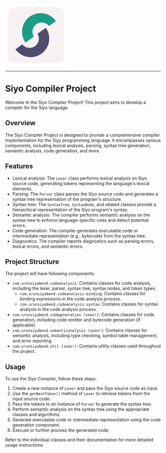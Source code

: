 <img src="src/main/java/SiyoLanguage.png" alt= “” width="200" height="200">
<hr>

# Siyo Compiler Project

Welcome to the Siyo Compiler Project! This project aims to develop a compiler for the Siyo language.

## Overview

The Siyo Compiler Project is designed to provide a comprehensive compiler implementation for the Siyo programming language. It encompasses various components, including lexical analysis, parsing, syntax tree generation, semantic analysis, code generation, and more.

## Features

- Lexical analysis: The `Lexer` class performs lexical analysis on Siyo source code, generating tokens representing the language's lexical elements.
- Parsing: The `Parser` class parses the Siyo source code and generates a syntax tree representation of the program's structure.
- Syntax tree: The `SyntaxTree`, `SyntaxNode`, and related classes provide a hierarchical representation of the Siyo program's syntax.
- Semantic analysis: The compiler performs semantic analysis on the syntax tree to enforce language-specific rules and detect potential errors.
- Code generation: The compiler generates executable code or intermediate representation (e.g., bytecode) from the syntax tree.
- Diagnostics: The compiler reports diagnostics such as parsing errors, lexical errors, and semantic errors.

## Project Structure

The project will have following components:

- `com.urunsiyabend.codeanalysis`: Contains classes for code analysis, including the lexer, parser, syntax tree, syntax nodes, and token types.
    - `com.urunsiyabend.codeanalysis.binding`: Contains classes for binding expressions in the code analysis process.
    - `com.urunsiyabend.codeanalysis.syntax`: Contains classes for syntax analysis in the code analysis process.
- `com.urunsiyabend.codegeneration (soon!)`: Contains classes for code generation, including code emitter and bytecode generation (if applicable).
- `com.urunsiyabend.semanticanalysis (soon!)`: Contains classes for semantic analysis, including type checking, symbol table management, and error reporting.
- `com.urunsiyabend.util (soon!)`: Contains utility classes used throughout the project.

## Usage

To use the Siyo Compiler, follow these steps:

1. Create a new instance of `Lexer` and pass the Siyo source code as input.
2. Use the `getNextToken()` method of `Lexer` to retrieve tokens from the input source code.
3. Pass the tokens to an instance of `Parser` to generate the syntax tree.
4. Perform semantic analysis on the syntax tree using the appropriate classes and algorithms.
5. Generate executable code or intermediate representation using the code generation component.
6. Execute or further process the generated code.

Refer to the individual classes and their documentation for more detailed usage instructions.